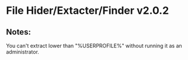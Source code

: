# File Hider/Extacter/Finder v2.0.2

## Notes:
You can't extract lower than "%USERPROFILE%" without running it as an administrator.
